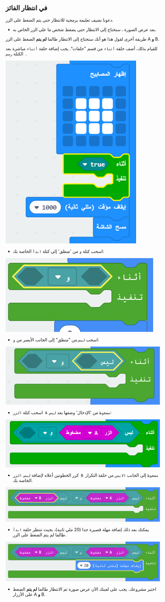 ## في انتظار الفائز

دعونا نضيف تعليمة برمجية للانتظار حتى يتم الضغط على الزر.

+ بعد عرض الصورة ، ستحتاج إلى الانتظار حتى يضغط شخص ما على الزر الخاص به.

طريقة أخرى لقول هذا هو أنك ستحتاج إلى الانتظار طالما **لم يتم** الضغط على الزر A **و** B.

للقيام بذلك، أضف حلقة `أثناء` من قسم "حلقات". يجب إضافة حلقة `أثناء` مباشرة بعد الكتلة `رسم `.

![لقطة الشاشة](images/reaction-while.png)

+ اسحب كتلة `و` من 'منطق' إلى كتلة `ابدأ` الخاصة بك:

![لقطة الشاشة](images/reaction-and.png)

+ اسحب `ليس` من "منطق" إلى الجانب الأيسر من `و`:

![لقطة الشاشة](images/reaction-not.png)

+ اسحب كتلة `الزر A مضغوط` من 'الإدخال' وضعها بعد `ليس`:

![لقطة الشاشة](images/reaction-button-a.png)

+ كرر الخطوتين أعلاه لإضافة `ليس الزر B مضغوط` إلى الجانب `الايمن` من حلقة التكرار الخاصة بك.

![لقطة الشاشة](images/reaction-button-b.png)

+ يمكنك بعد ذلك إضافة مهلة قصيرة جدا (20 ملي ثانية)، بحيث تنتظر حلقة `ابدأ` طالما لم يتم الضغط على الزر.

![لقطة الشاشة](images/reaction-delay.png)

+ اختبر مشروعك. يجب على لعبتك الآن عرض صورة ثم الانتظار طالما **لم يتم** الضغط على الأزرار A **و** B.